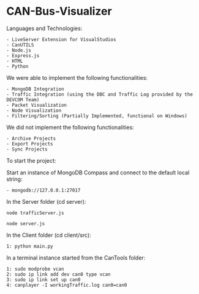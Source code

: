 # CAN-Bus-Visualizer

Languages and Technologies:

    - LiveServer Extension for VisualStudios
    - CanUTILS
    - Node.js
    - Express.js
    - HTML
    - Python

We were able to implement the following functionalities:

    - MongoDB Integration
    - Traffic Integration (using the DBC and Traffic Log provided by the DEVCOM Team)
    - Packet Visualization
    - Node Visualization
    - Filtering/Sorting (Partially Implemented, functional on Windows) 
    
We did not implement the following functionalities:

    - Archive Projects
    - Export Projects
    - Sync Projects 
    
To start the project:

Start an instance of MongoDB Compass and connect to the default local string:

    - mongodb://127.0.0.1:27017

In the Server folder (cd server):
    
    node trafficServer.js
    
    node server.js

In the Client folder (cd client/src):

    1: python main.py 
    
In a terminal instance started from the CanTools folder:

    1: sudo modprobe vcan
    2: sudo ip link add dev can0 type vcan
    3: sudo ip link set up can0
    4: canplayer -I workingTraffic.log can0=can0
